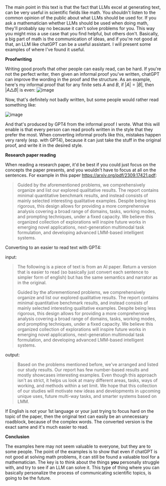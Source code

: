 The main point in this text is that the fact that LLMs excel at generating text, can be very useful in scientific fields like math. You shouldn't listen to the common opinion of the public about what LLMs should be used for. If you ask a mathematician whether LLMs should be used when doing math, they'll probably say no because it can't solve problems for you. This way you might miss a use case that you find helpful, but others don't. Basically, a big part of math is the communication of ideas, and if you're not good at that, an LLM like chatGPT can be a useful assistant. I will present some examples of where I've found it useful.

**Proofwriting**

Writing good proofs that other people can easily read, can be hard. If you're not the perfect writer, then given an informal proof you've written, chatGPT can improve the wording in the proof and the structure. 
As an example, here's my informal proof that for any finite sets $A$ and $B$, if $|A|=|B|$, then $|A\triangle B|$ is even:
![image](https://github.com/eeropomell/AI-for-math/assets/97628152/bf999719-e1bf-4360-b283-53825aa84643)

Now, that's definitely not badly written, but some people would rather read something like:

![image](https://github.com/eeropomell/AI-for-math/assets/97628152/8f08a8e3-8aef-48f5-854e-44c18b9ccb6d)

And that's produced by GPT4 from the informal proof I wrote. What this will enable is that every person can read proofs written in the style that they prefer the most. When converting informal proofs like this, mistakes happen very rarely (esp. with GPT4), because it can just take the stuff in the original proof, and write it in the desired style.

**Research paper reading**

When reading a research paper, it'd be best if you could just focus on the concepts the paper presents, and you wouldn't have to focus at all on the sentences. 
For example in this paper https://arxiv.org/pdf/2309.17421.pdf:

>Guided by the aforementioned problems, we comprehensively organize and list our explored qualitative results. The report contains minimal quantitative benchmark results, and instead consists of mainly selected interesting qualitative examples. Despite being less rigorous, this design allows for providing a more comprehensive analysis covering a broad range of domains, tasks, working modes, and prompting techniques, under a fixed capacity. We believe this organized collection of explorations will inspire future works in emerging novel applications, next-generation multimodal task formulation, and developing advanced LMM-based intelligent systems.


Converting to an easier to read text with GPT4:

input: 
>The following is a piece of text is from an AI paper. Return a version that is easier to read (so basically just convert each sentence to simpler form of english) but has the same semantics and narrator as in the original.
>
> Guided by the aforementioned problems, we comprehensively organize and list our explored qualitative results. The report contains minimal quantitative benchmark results, and instead consists of mainly selected interesting qualitative examples. Despite being less rigorous, this design allows for providing a more comprehensive analysis covering a broad range of domains, tasks, working modes, and prompting techniques, under a fixed capacity. We believe this organized collection of explorations will inspire future works in emerging novel applications, next-generation multimodal task formulation, and developing advanced LMM-based intelligent systems.

output:
>Based on the problems mentioned before, we've arranged and listed our study results. Our report has few number-based results and mostly showcases interesting examples. Even though this approach isn't as strict, it helps us look at many different areas, tasks, ways of working, and methods within a set limit. We hope that this collection of our studies will motivate new ideas and developments in upcoming unique uses, future multi-way tasks, and smarter systems based on LMM.


If English is not your 1st language or your just trying to focus hard on the topic of the paper, then the original text can easily be an unnecessary roadblock, because of the complex words. The converted version is the exact same and it's much easier to read.

**Conclusion**

The examples here may not seem valuable to everyone, but they are to some people. The point of the examples is to show that even if chatGPT is not good at solving math problems, it can still be found a valuable tool for a mathematician. The key is to think about the things **you** personally struggle with, and try to see if an LLM can solve it. This type of thing where you can basically personalize the process of communicating scientific topics, is going to be the future. 





